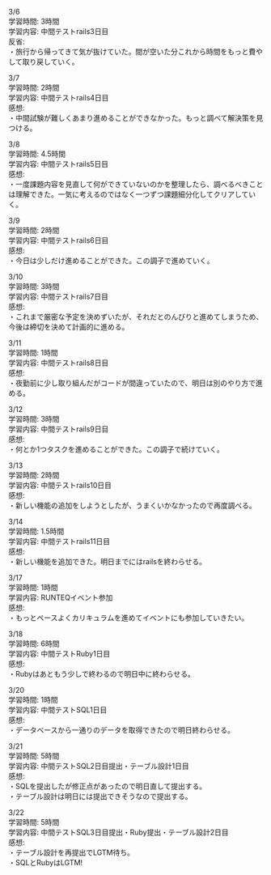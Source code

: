 3/6  
学習時間: 3時間  
学習内容: 中間テストrails3日目  
反省:  
・旅行から帰ってきて気が抜けていた。間が空いた分これから時間をもっと費やして取り戻していく。  

3/7  
学習時間: 2時間  
学習内容: 中間テストrails4日目  
感想:  
・中間試験が難しくあまり進めることができなかった。もっと調べて解決策を見つける。  

3/8  
学習時間: 4.5時間  
学習内容: 中間テストrails5日目  
感想:  
・一度課題内容を見直して何ができていないのかを整理したら、調べるべきことは理解できた。一気に考えるのではなく一つずつ課題細分化してクリアしていく。  

3/9  
学習時間: 2時間  
学習内容: 中間テストrails6日目  
感想:  
・今日は少しだけ進めることができた。この調子で進めていく。  

3/10  
学習時間: 3時間  
学習内容: 中間テストrails7日目  
感想:  
・これまで厳密な予定を決めずいたが、それだとのんびりと進めてしまうため、今後は締切を決めて計画的に進める。  

3/11  
学習時間: 1時間  
学習内容: 中間テストrails8日目  
感想:  
・夜勤前に少し取り組んだがコードが間違っていたので、明日は別のやり方で進める。  

3/12  
学習時間: 3時間  
学習内容: 中間テストrails9日目  
感想:  
・何とか1つタスクを進めることができた。この調子で続けていく。  

3/13  
学習時間: 2時間  
学習内容: 中間テストrails10日目  
感想:  
・新しい機能の追加をしようとしたが、うまくいかなかったので再度調べる。  

3/14  
学習時間: 1.5時間  
学習内容: 中間テストrails11日目  
感想:  
・新しい機能を追加できた。明日までにはrailsを終わらせる。  

3/17  
学習時間: 1時間  
学習内容: RUNTEQイベント参加  
感想:  
・もっとペースよくカリキュラムを進めてイベントにも参加していきたい。  

3/18  
学習時間: 6時間  
学習内容: 中間テストRuby1日目  
感想:  
・Rubyはあともう少しで終わるので明日中に終わらせる。  

3/20  
学習時間: 1時間  
学習内容: 中間テストSQL1日目  
感想:  
・データベースから一通りのデータを取得できたので明日終わらせる。  

3/21  
学習時間: 5時間  
学習内容: 中間テストSQL2日目提出・テーブル設計1日目  
感想:  
・SQLを提出したが修正点があったので明日直して提出する。  
・テーブル設計は明日には提出できそうなので提出する。

3/22  
学習時間: 5時間  
学習内容: 中間テストSQL3日目提出・Ruby提出・テーブル設計2日目  
感想:  
・テーブル設計を再提出でLGTM待ち。  
・SQLとRubyはLGTM!
